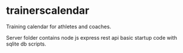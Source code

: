 # trainerscalendar
Training calendar for athletes and coaches. 

Server folder contains node js express rest api basic startup code with sqlite db scripts.  
